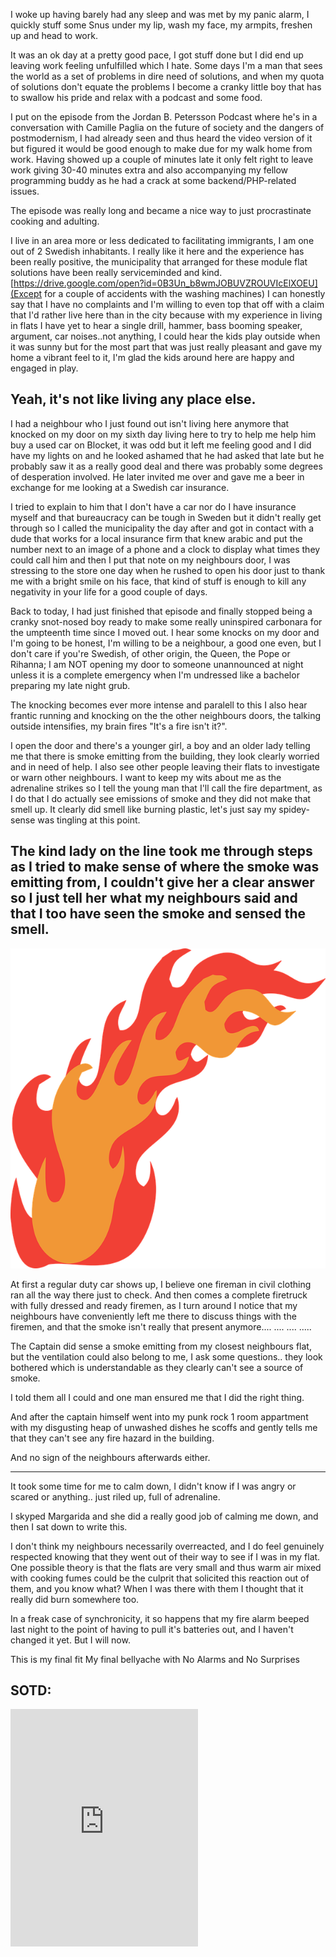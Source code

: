 I woke up having barely had any sleep and was met by my panic alarm, I quickly stuff some Snus under my lip, wash my face, my armpits, freshen up and head to work.

It was an ok day at a pretty good pace, I got stuff done but I did end up leaving work feeling unfulfilled which I hate.
Some days I'm a man that sees the world as a set of problems in dire need of solutions, and when my quota of solutions don't equate the problems I become a cranky little boy that has to swallow his pride and relax with a podcast and some food.

I put on the episode from the Jordan B. Petersson Podcast where he's in a conversation with Camille Paglia on the future of society and the dangers of postmodernism, I had already seen and thus heard the video version of it but figured it would be good enough to make due for my walk home from work. Having showed up a couple of minutes late it only felt right to leave work giving 30-40 minutes extra and also accompanying my fellow programming buddy as he had a crack at some backend/PHP-related issues.

The episode was really long and became a nice way to just procrastinate cooking and adulting.

I live in an area more or less dedicated to facilitating immigrants, I am one out of 2 Swedish inhabitants.
I really like it here and the experience has been really positive, the municipality that arranged for these module flat solutions have been really serviceminded and kind.[https://drive.google.com/open?id=0B3Un_b8wmJOBUVZROUVIcElXOEU](Except for a couple of accidents with the washing machines) I can honestly say that I have no complaints and I'm willing to even top that off with a claim that I'd rather live here than in the city because with my experience in living in flats I have yet to hear a single drill, hammer, bass booming speaker, argument, car noises..not anything, I could hear the kids play outside when it was sunny but for the most part that was just really pleasant and gave my home a vibrant feel to it, I'm glad the kids around here are happy and engaged in play.

## Yeah, it's not like living any place else.

 I had a neighbour who I just found out isn't living here anymore that knocked on my door on my sixth day living here to try to help me help him buy a used car on Blocket, it was odd but it left me feeling good and I did have my lights on and he looked ashamed that he had asked that late but he probably saw it as a really good deal and there was probably some degrees of desperation involved. He later invited me over and gave me a beer in exchange for me looking at a Swedish car insurance.

  I tried to explain to him that I don't have a car nor do I have insurance myself and that bureaucracy can be tough in Sweden but it didn't really get through so I called the municipality the day after and got in contact with a dude that works for a local insurance firm that knew arabic and put the number next to an image of a phone and a clock to display what times they could call him and then I put that note on my neighbours door, I was stressing to the store one day when he rushed to open his door just to thank me with a bright smile on his face, that kind of stuff is enough to kill any negativity in your life for a good couple of days.

Back to today, I had just finished that episode and finally stopped being a cranky snot-nosed boy ready to make some really uninspired carbonara for the umpteenth time since I moved out. I hear some knocks on my door and I'm going to be honest, I'm willing to be a neighbour, a good one even, but I don't care if you're Swedish, of other origin, the Queen, the Pope or Rihanna; I am NOT opening my door to someone unannounced at night unless it is a complete emergency when I'm undressed like a bachelor preparing my late night grub.

The knocking becomes ever more intense and paralell to this I also hear frantic running and knocking on the the other neighbours doors, the talking outside intensifies, my brain fires "It's a fire isn't it?".

I open the door and there's a younger girl, a boy and an older lady telling me that there is smoke emitting from the building, they look clearly worried and in need of help. I also see other people leaving their flats to investigate or warn other neighbours. I want to keep my wits about me as the adrenaline strikes so I tell the young man that I'll call the fire department, as I do that I do actually see emissions of smoke and they did not make that smell up. It clearly did smell like burning plastic, let's just say my spidey-sense was tingling at this point.

The kind lady on the line took me through steps as I tried to make sense of where the smoke was emitting from, I couldn't give her a clear answer so I just tell her what my neighbours said and that I too have seen the smoke and sensed the smell.
---
![image](/_images/flames.png)

At first a regular duty car shows up, I believe one fireman in civil clothing ran all the way there just to check.
And then comes a complete firetruck with fully dressed and ready firemen, as I turn around I notice that my neighbours have conveniently left me there to discuss things with the firemen, and that the smoke isn't really that present anymore.... .... .... .....

The Captain did sense a smoke emitting from my closest neighbours flat, but the ventilation could also belong to me, I ask some questions.. they look bothered which is understandable as they clearly can't see a source of smoke.

I told them all I could and one man ensured me that I did the right thing.

And after the captain himself went into my punk rock 1 room appartment with my disgusting heap of unwashed dishes he scoffs and gently tells me that they can't see any fire hazard in the building.

And no sign of the neighbours afterwards either.

---

It took some time for me to calm down, I didn't know if I was angry or scared or anything.. just riled up, full of adrenaline.

I skyped Margarida and she did a really good job of calming me down, and then I sat down to write this.

I don't think my neighbours necessarily overreacted, and I do feel genuinely respected knowing that they went out of their way to see if I was in my flat. One possible theory is that the flats are very small and thus warm air mixed with cooking fumes could be the culprit that solicited this reaction out of them, and you know what? When I was there with them I thought that it really did burn somewhere too.

In a freak case of synchronicity, it so happens that my fire alarm beeped last night to the point of having to pull it's batteries out, and I haven't changed it yet. But I will now.

This is my final fit
My final bellyache with
No Alarms and No Surprises

## SOTD:
 <iframe src="https://open.spotify.com/embed?uri=spotify:track:1bSpwPhAxZwlR2enJJsv7U" width="300" height="380" frameborder="0" allowtransparency="true"></iframe>
